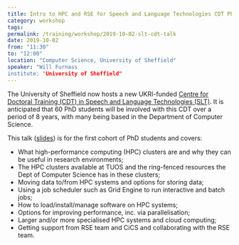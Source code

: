 ```yaml
---
title: Intro to HPC and RSE for Speech and Language Technologies CDT PhD students 
category: workshop
tags:
permalink: /training/workshop/2019-10-02-slt-cdt-talk
date: 2019-10-02
from: "11:30"
to: "12:00"
location: "Computer Science, University of Sheffield"
speaker: "Will Furnass
institute: "University of Sheffield"
---
```


The University of Sheffield now hosts
a new UKRI-funded [Centre for Doctoral Training (CDT) in Speech and Language Technologies (SLT)](https://slt-cdt.ac.uk/).
It is anticipated that 60 PhD students will be involved with this CDT over a period of 8 years,
with many being based in the Department of Computer Science.

This talk ([slides](https://rse.shef.ac.uk/rse-dcs-pres-on-hpc/)) is for the first cohort of PhD students and covers:

  - What high-performance computing (HPC) clusters are and why they can be useful in research environments;
  - The HPC clusters available at TUOS 
    and the ring-fenced resources the Dept of Computer Science has in these clusters;
  - Moving data to/from HPC systems and options for storing data;
  - Using a job scheduler such as Grid Engine to run interactive and batch jobs;
  - How to load/install/manage software on HPC systems;
  - Options for improving performance, inc. via parallelisation;
  - Larger and/or more specialised HPC systems
    and cloud computing;
  - Getting support from RSE team and CiCS and 
    collaborating with the RSE team.
